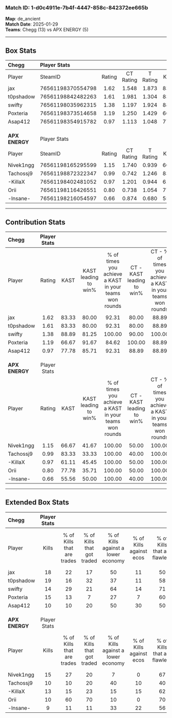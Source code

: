 ### Match ID: 1-d0c4911e-7b4f-4447-858c-842372ee665b  
**Map**: de_ancient  
**Match Date**: 2025-01-29  
**Teams**: Chegg (13) vs APX ENERGY (5)  

---  

## Box Stats  

| **Chegg**      | Player Stats      |        |           |          |       |       |       |         |        |      |     |
| :- | :- | :-: | :-: | :-: | :-: | :-: | :-: | :-: | :-: | :-: | :-: |
| Player         | SteamID           | Rating | CT Rating | T Rating | KAST  |  ADR  | Kills | Assists | Deaths | K/D  | HS% |
| jax            | 76561198370554798 |  1.62  |   1.548   |  1.873   | 83.33 | 91.0  |  18   |    6    |   8    | 2.25 | 55  |
| t0pshadow      | 76561198842482263 |  1.61  |   1.981   |  1.304   | 83.33 | 131.1 |  19   |    9    |   15   | 1.27 | 68  |
| swifty         | 76561198035962315 |  1.38  |   1.197   |  1.924   | 88.89 | 86.8  |  14   |    8    |   11   | 1.27 | 57  |
| Poxteria       | 76561198373514658 |  1.19  |   1.250   |  1.429   | 66.67 | 73.8  |  15   |    2    |   11   | 1.36 | 33  |
| Asap412        | 76561198354915782 |  0.97  |   1.113   |  1.048   | 77.78 | 64.4  |  10   |    2    |   12   | 0.83 | 60  |
|                |                   |        |           |          |       |       |       |         |        |      |     |
|                |                   |        |           |          |       |       |       |         |        |      |     |
|                |                   |        |           |          |       |       |       |         |        |      |     |
| **APX ENERGY** | Player Stats      |        |           |          |       |       |       |         |        |      |     |
| Player         | SteamID           | Rating | CT Rating | T Rating | KAST  |  ADR  | Kills | Assists | Deaths | K/D  | HS% |
| Nivek1ngg      | 76561198165295599 |  1.15  |   1.740   |  0.939   | 66.67 | 88.1  |  15   |    2    |   14   | 1.07 | 73  |
| Tachossj9      | 76561198872322347 |  0.99  |   0.742   |  1.246   | 83.33 | 83.8  |  10   |    8    |   16   | 0.63 | 30  |
| -KillaX        | 76561198402481052 |  0.97  |   1.201   |  0.944   | 61.11 | 73.9  |  13   |    3    |   14   | 0.93 | 61  |
| Orii           | 76561198116426551 |  0.80  |   0.738   |  1.054   | 77.78 | 49.8  |  10   |    1    |   16   | 0.63 | 50  |
| -lnsane-       | 76561198216054597 |  0.66  |   0.874   |  0.680   | 55.56 | 65.1  |   9   |    4    |   16   | 0.56 | 66  |
---  

## Contribution Stats  

| **Chegg**      | Player Stats |       |                      |                                                        |                           |                                                             |                          |                                                            |
| :- | :-: | :-: | :-: | :-: | :-: | :-: | :-: | :-: |
| Player         |    Rating    | KAST  | KAST leading to win% | % of times you achieve a KAST in your teams won rounds | CT - KAST leading to win% | CT - % of times you achieve a KAST in your teams won rounds | T - KAST leading to win% | T - % of times you achieve a KAST in your teams won rounds |
| jax            |     1.62     | 83.33 |        80.00         |                         92.31                          |           80.00           |                            88.89                            |          80.00           |                           100.00                           |
| t0pshadow      |     1.61     | 83.33 |        80.00         |                         92.31                          |           80.00           |                            88.89                            |          80.00           |                           100.00                           |
| swifty         |     1.38     | 88.89 |        81.25         |                         100.00                         |           90.00           |                           100.00                            |          66.67           |                           100.00                           |
| Poxteria       |     1.19     | 66.67 |        91.67         |                         84.62                          |          100.00           |                            88.89                            |          75.00           |                           75.00                            |
| Asap412        |     0.97     | 77.78 |        85.71         |                         92.31                          |           88.89           |                            88.89                            |          80.00           |                           100.00                           |
|                |              |       |                      |                                                        |                           |                                                             |                          |                                                            |
|                |              |       |                      |                                                        |                           |                                                             |                          |                                                            |
|                |              |       |                      |                                                        |                           |                                                             |                          |                                                            |
| **APX ENERGY** | Player Stats |       |                      |                                                        |                           |                                                             |                          |                                                            |
| Player         |    Rating    | KAST  | KAST leading to win% | % of times you achieve a KAST in your teams won rounds | CT - KAST leading to win% | CT - % of times you achieve a KAST in your teams won rounds | T - KAST leading to win% | T - % of times you achieve a KAST in your teams won rounds |
| Nivek1ngg      |     1.15     | 66.67 |        41.67         |                         100.00                         |           50.00           |                           100.00                            |          37.50           |                           100.00                           |
| Tachossj9      |     0.99     | 83.33 |        33.33         |                         100.00                         |           40.00           |                           100.00                            |          30.00           |                           100.00                           |
| -KillaX        |     0.97     | 61.11 |        45.45         |                         100.00                         |           50.00           |                           100.00                            |          42.86           |                           100.00                           |
| Orii           |     0.80     | 77.78 |        35.71         |                         100.00                         |           50.00           |                           100.00                            |          30.00           |                           100.00                           |
| -lnsane-       |     0.66     | 55.56 |        50.00         |                         100.00                         |           40.00           |                           100.00                            |          60.00           |                           100.00                           |
---  

## Extended Box Stats  

| **Chegg**      | Player Stats |                            |                            |                                    |                         |                              |                                 |        |                             |                                     |                          |                               |                            |
| :- | :-: | :-: | :-: | :-: | :-: | :-: | :-: | :-: | :-: | :-: | :-: | :-: | :-: |
| Player         |    Kills     | % of Kills that are trades | % of Kills that got traded | % of Kills against a lower economy | % of Kills against ecos | % of Kills that are flawless | % of Kills that are close duels | Deaths | % of Deaths that get traded | % of Deaths against a lower economy | % of Deaths against ecos | % of Deaths that are flawless | % of Deaths that are close |
| jax            |      18      |             22             |             17             |                 50                 |           11            |              50              |                0                |   8    |             13              |                 38                  |            0             |              63               |             0              |
| t0pshadow      |      19      |             16             |             32             |                 37                 |           11            |              58              |                5                |   15   |             33              |                 40                  |            13            |              40               |             0              |
| swifty         |      14      |             29             |             21             |                 64                 |           14            |              71              |                7                |   11   |             18              |                 27                  |            9             |              45               |             18             |
| Poxteria       |      15      |             13             |             7              |                 27                 |            7            |              60              |                7                |   11   |             36              |                 36                  |            9             |              82               |             9              |
| Asap412        |      10      |             10             |             20             |                 50                 |           30            |              50              |               10                |   12   |             33              |                 42                  |            8             |              75               |             8              |
|                |              |                            |                            |                                    |                         |                              |                                 |        |                             |                                     |                          |                               |                            |
|                |              |                            |                            |                                    |                         |                              |                                 |        |                             |                                     |                          |                               |                            |
|                |              |                            |                            |                                    |                         |                              |                                 |        |                             |                                     |                          |                               |                            |
| **APX ENERGY** | Player Stats |                            |                            |                                    |                         |                              |                                 |        |                             |                                     |                          |                               |                            |
| Player         |    Kills     | % of Kills that are trades | % of Kills that got traded | % of Kills against a lower economy | % of Kills against ecos | % of Kills that are flawless | % of Kills that are close duels | Deaths | % of Deaths that get traded | % of Deaths against a lower economy | % of Deaths against ecos | % of Deaths that are flawless | % of Deaths that are close |
| Nivek1ngg      |      15      |             27             |             20             |                 7                  |            0            |              67              |                7                |   14   |             14              |                 14                  |            0             |              57               |             7              |
| Tachossj9      |      10      |             10             |             20             |                 40                 |           10            |              40              |                0                |   16   |             19              |                 19                  |            6             |              50               |             6              |
| -KillaX        |      13      |             15             |             23             |                 15                 |           15            |              62              |                8                |   14   |             14              |                 14                  |            0             |              57               |             14             |
| Orii           |      10      |             60             |             70             |                 10                 |            0            |              70              |               20                |   16   |             31              |                 13                  |            0             |              81               |             0              |
| -lnsane-       |      9       |             11             |             11             |                 33                 |           22            |              56              |                0                |   16   |             19              |                 13                  |            0             |              44               |             0              |
